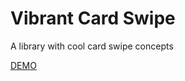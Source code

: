 # Vibrant Card Swipe

A library with cool card swipe concepts

[DEMO](https://mgoulao.github.io/Vibrant-Card-Swipe/)
